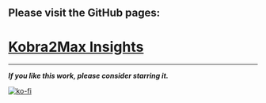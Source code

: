

## Please visit the GitHub pages:  
# [Kobra2Max Insights](https://1coderookie.github.io/Kobra2MaxInsights/)

---

***If you like this work, please consider starring it.***  


[![ko-fi](https://ko-fi.com/img/githubbutton_sm.svg)](https://ko-fi.com/U6U5NPB51)  
